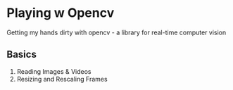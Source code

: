 # Playing w Opencv
Getting my hands dirty with opencv - a library for real-time computer vision

## Basics
1. Reading Images & Videos
2. Resizing and Rescaling Frames